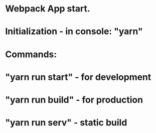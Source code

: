 # Webpack App start.

# Initialization - in console: "yarn"

# Commands:

# "yarn run start" - for development
# "yarn run build" - for production
# "yarn run serv" - static build